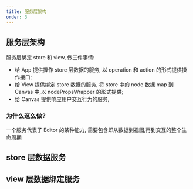 ```yaml
---
title: 服务层架构
order: 3
---
```


## 服务层架构

服务层绑定 store 和 view, 做三件事情:

- 给 App 提供操作 store 层数据的服务, 以 operation 和 action 的形式提供操作接口;
- 给 View 提供绑定 store 数据的服务, 将 store 中的 node 数据 map 到 Canvas 中,以 nodePropsWrapper 的形式提供;
- 给 Canvas 提供响应用户交互行为的服务,

### 为什么这么做?

一个服务代表了 Editor 的某种能力, 需要包含即从数据到视图,再到交互的整个生命周期

## store 层数据服务

## view 层数据绑定服务
